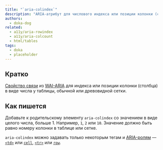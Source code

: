 ```yaml
---
title: "`aria-colindex`"
description: "ARIA-атрибут для числового индекса или позиции колонки (столбца) таблицы, обычной или древовидной сетки."
authors:
  - doka-dog
related:
  - a11y/aria-rowindex
  - a11y/aria-colcount
  - html/tables
tags:
  - doka
  - placeholder
---
```


## Кратко

[Свойство связи](/a11y/aria-attrs/#atributy-svyazi) из [WAI-ARIA](/a11y/aria-intro/#specifikaciya) для индекса или позиции колонки (столбца) в виде числа у таблицы, обычной или древовидной сетки.

## Как пишется

Добавьте к родительскому элементу `aria-colindex` со значением в виде целого числа, больше 1. Например, `1`, `2` или `10`. Значение должно быть равно номеру колонки в таблице или сетке.

`aria-colindex` можно задавать только некоторым тегам и [ARIA-ролям](/a11y/aria-roles/) — [`<td>`](/html/tables/#td) или [`cell`](/a11y/role-cell/), [`<tr>`](/html/tables/#tr) или [`row`](/a11y/role-row/).
